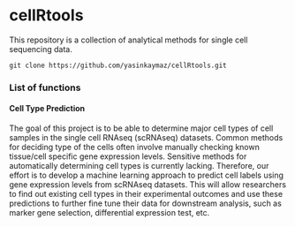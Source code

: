 # cellRtools
This repository is a collection of analytical methods for single cell sequencing data.


```{bash}
git clone https://github.com/yasinkaymaz/cellRtools.git
```

### List of functions

#### Cell Type Prediction

The goal of this project is to be able to determine major cell types of cell samples in the single cell RNAseq (scRNAseq) datasets. Common methods for deciding type of the cells often involve manually checking known tissue/cell specific gene expression levels. Sensitive methods for automatically determining cell types is currently lacking. Therefore, our effort is to develop a machine learning approach to predict cell labels using gene expression levels from scRNAseq datasets. This will allow researchers to find out existing cell types in their experimental outcomes and use these predictions to further fine tune their data for downstream analysis, such as marker gene selection, differential expression test, etc.
